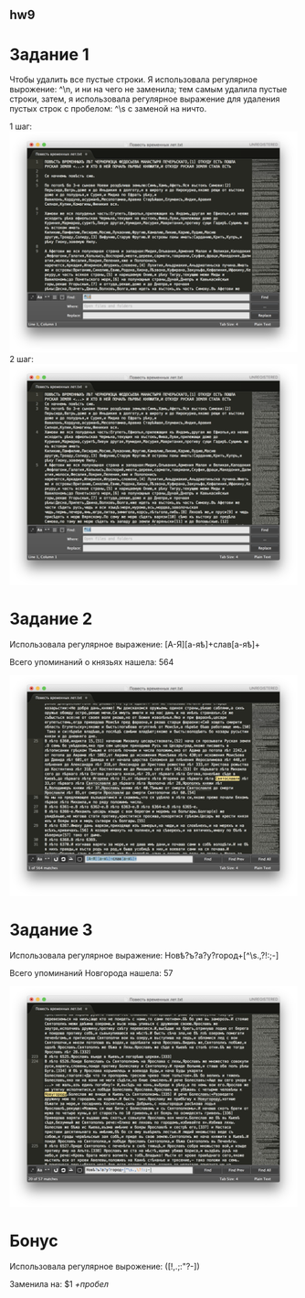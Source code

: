 ## hw9

# Задание 1

Чтобы удалить все пустые строки. Я использовала регулярное вырожение: ^\n, и ни на чего не заменила; тем самым удалила пустые строки, затем,  я использовала регулярное выражение для удаления пустых строк с пробелом: ^\s с заменой на ничто.

1 шаг: ![](https://github.com/larastiepich1999/hw9/blob/master/1.png)
2 шаг: ![](https://github.com/larastiepich1999/hw9/blob/master/1.2.png)

# Задание 2
Использовала регулярное выражение: [А-Я][а-яѣ]+слав[а-яѣ]+ 

Всего упоминаний о князьях нашела: 564

![](https://github.com/larastiepich1999/hw9/blob/master/2.png)

# Задание 3

Использовала регулярное выражение: Новѣ?ъ?а?у?город+[^\s.,\?!:;-]

Всего упоминаний Новгорода нашела: 57

![](https://github.com/larastiepich1999/hw9/blob/master/3.png)

# Бонус

Использовала регулярное вырожение: ([!,.;:"?-])

Заменила на: $1 *+пробел*

![]()
